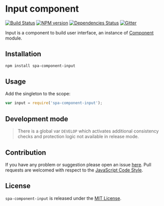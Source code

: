 Input component
===============

[![Build Status](https://img.shields.io/travis/spasdk/component-input.svg?style=flat-square)](https://travis-ci.org/spasdk/component-input)
[![NPM version](https://img.shields.io/npm/v/spa-component-input.svg?style=flat-square)](https://www.npmjs.com/package/spa-component-input)
[![Dependencies Status](https://img.shields.io/david/spasdk/component-input.svg?style=flat-square)](https://david-dm.org/spasdk/component-input)
[![Gitter](https://img.shields.io/badge/gitter-join%20chat-blue.svg?style=flat-square)](https://gitter.im/DarkPark/spasdk)


Input is a component to build user interface, an instance of [Component](https://github.com/spasdk/component) module.


## Installation ##

```bash
npm install spa-component-input
```


## Usage ##

Add the singleton to the scope:

```js
var input = require('spa-component-input');
```


## Development mode ##

> There is a global var `DEVELOP` which activates additional consistency checks and protection logic not available in release mode.


## Contribution ##

If you have any problem or suggestion please open an issue [here](https://github.com/spasdk/component-input/issues).
Pull requests are welcomed with respect to the [JavaScript Code Style](https://github.com/DarkPark/jscs).


## License ##

`spa-component-input` is released under the [MIT License](license.md).
